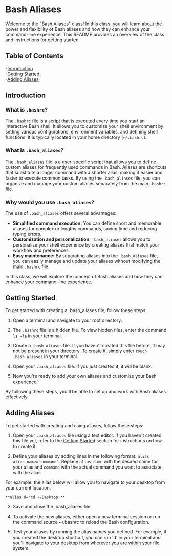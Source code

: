 # Bash Aliases

Welcome to the "Bash Aliases" class! In this class, you will learn about the power and flexibility of Bash aliases and how they can enhance your command-line experience. This README provides an overview of the class and instructions for getting started.

## Table of Contents

-[Introduction](#introduction)  
-[Getting Started](#getting-started)  
-[Adding Aliases](#adding-aliases)  



## Introduction

### What is `.bashrc`?

The `.bashrc` file is a script that is executed every time you start an interactive Bash shell. It allows you to customize your shell environment by setting various configurations, environment variables, and defining shell functions. It is typically located in your home directory (`~/.bashrc`).

### What is `.bash_aliases`?

The `.bash_aliases` file is a user-specific script that allows you to define custom aliases for frequently used commands in Bash. Aliases are shortcuts that substitute a longer command with a shorter alias, making it easier and faster to execute common tasks. By using the `.bash_aliases` file, you can organize and manage your custom aliases separately from the main `.bashrc` file.

### Why would you use `.bash_aliases`?

The use of `.bash_aliases` offers several advantages:

- **Simplified command execution:** You can define short and memorable aliases for complex or lengthy commands, saving time and reducing typing errors.
- **Customization and personalization:** `.bash_aliases` allows you to personalize your shell experience by creating aliases that match your workflow and preferences.
- **Easy maintenance:** By separating aliases into the `.bash_aliases` file, you can easily manage and update your aliases without modifying the main `.bashrc` file.

In this class, we will explore the concept of Bash aliases and how they can enhance your command-line experience.

## Getting Started

To get started with creating a .bash_aliases file, follow these steps:

1. Open a terminal and navigate to your root directory.

2. The `.bashrc` file is a hidden file. To view hidden files, enter the command `ls -la` in your terminal.

3. Create a `.bash_aliases` file. If you haven't created this file before, it may not be present in your directory. To create it, simply enter `touch .bash_aliases` in your terminal.

4. Open your `.bash_aliases` file. If you just created it, it will be blank.

5. Now you're ready to add your own aliases and customize your Bash experience!

By following these steps, you'll be able to set up and work with Bash aliases effectively.



## Adding Aliases

To get started with creating and using aliases, follow these steps:

1. Open your `.bash_aliases` file using a text editor. If you haven't created this file yet, refer to the [Getting Started](#getting-started) section for instructions on how to create it.

2. Define your aliases by adding lines in the following format: `alias alias_name='command'`. Replace `alias_name` with the desired name for your alias and `command` with the actual command you want to associate with the alias. 

For example: the alias below will allow you to navigate to your desktop from your current location.
 
	**alias d='cd ~/Desktop'**
	
3. Save and close the .bash_aliases file.

4. To activate the new aliases, either open a new terminal session or run the command source ~/.bashrc to reload the Bash configuration.

5. Test your aliases by running the alias names you defined. For example, if you created the desktop shortcut, you can run 'd' in your terminal and you'll navigate to your desktop from wherever you are within your file system.


